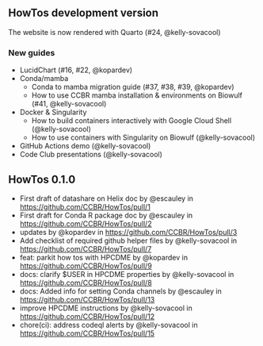 ## HowTos development version

The website is now rendered with Quarto (#24, @kelly-sovacool)

### New guides

- LucidChart (#16, #22, @kopardev)
- Conda/mamba
  - Conda to mamba migration guide (#37, #38, #39, @kopardev)
  - How to use CCBR mamba installation & environments on Biowulf (#41, @kelly-sovacool)
- Docker & Singularity
    - How to build containers interactively with Google Cloud Shell (@kelly-sovacool)
    - How to use containers with Singularity on Biowulf (@kelly-sovacool)
- GitHub Actions demo (@kelly-sovacool)
- Code Club presentations (@kelly-sovacool)

## HowTos 0.1.0

- First draft of datashare on Helix doc by @escauley in https://github.com/CCBR/HowTos/pull/1
- First draft for Conda R package doc by @escauley in https://github.com/CCBR/HowTos/pull/2
- updates by @kopardev in https://github.com/CCBR/HowTos/pull/3
- Add checklist of required github helper files by @kelly-sovacool in https://github.com/CCBR/HowTos/pull/7
- feat: parkit how tos with HPCDME by @kopardev in https://github.com/CCBR/HowTos/pull/9
- docs: clarify $USER in HPCDME properties by @kelly-sovacool in https://github.com/CCBR/HowTos/pull/8
- docs: Added info for setting Conda channels by @escauley in https://github.com/CCBR/HowTos/pull/13
- improve HPCDME instructions by @kelly-sovacool in https://github.com/CCBR/HowTos/pull/12
- chore(ci): address codeql alerts by @kelly-sovacool in https://github.com/CCBR/HowTos/pull/15
